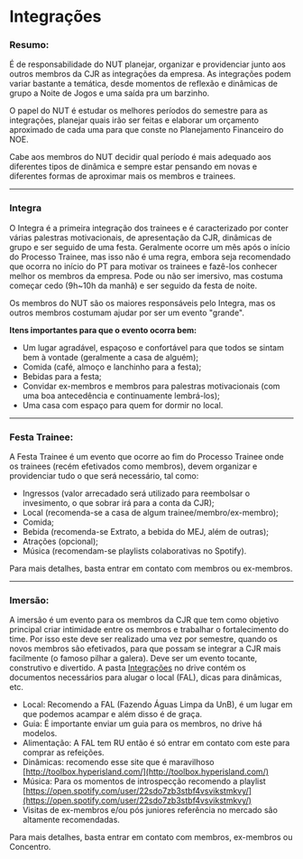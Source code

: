 # Integrações

### Resumo:

É de responsabilidade do NUT planejar, organizar e providenciar junto aos outros membros da CJR as integrações da empresa. As integrações podem variar bastante a temática, desde momentos de reflexão e dinâmicas de grupo a Noite de Jogos e uma saída pra um barzinho. 

O papel do NUT é estudar os melhores períodos do semestre para as integrações, planejar quais irão ser feitas e elaborar um orçamento aproximado de cada uma para que conste no Planejamento Financeiro do NOE.

Cabe aos membros do NUT decidir qual período é mais adequado aos diferentes tipos de dinâmica e sempre estar pensando em novas e diferentes formas de aproximar mais os membros e trainees.

---

### Integra

O Integra é a primeira integração dos trainees e é caracterizado por conter várias palestras motivacionais, de apresentação da CJR, dinâmicas de grupo e ser seguido de uma festa. Geralmente ocorre um mês após o início do Processo Trainee, mas isso não é uma regra, embora seja recomendado que ocorra no início do PT para motivar os trainees e fazê-los conhecer melhor os membros da empresa. Pode ou não ser imersivo, mas costuma começar cedo (9h~10h da manhã) e ser seguido da festa de noite.

Os membros do NUT são os maiores responsáveis pelo Integra, mas os outros membros costumam ajudar por ser um evento "grande".

**Itens importantes para que o evento ocorra bem:**
* Um lugar agradável, espaçoso e confortável para que todos se sintam bem à vontade (geralmente a casa de alguém);
* Comida (café, almoço e lanchinho para a festa);
* Bebidas para a festa;
* Convidar ex-membros e membros para palestras motivacionais (com uma boa antecedência e continuamente lembrá-los);
* Uma casa com espaço para quem for dormir no local.

---

### Festa Trainee:

A Festa Trainee é um evento que ocorre ao fim do Processo Trainee onde os trainees (recém efetivados como membros), devem organizar e providenciar tudo o que será necessário, tal como:

* Ingressos (valor arrecadado será utilizado para reembolsar o invesimento, o que sobrar irá para a conta da CJR);
* Local (recomenda-se a casa de algum trainee/membro/ex-membro);
* Comida;
* Bebida (recomenda-se Extrato, a bebida do MEJ, além de outras);
* Atrações (opcional);
* Música (recomendam-se playlists colaborativas no Spotify).

Para mais detalhes, basta entrar em contato com membros ou ex-membros.

---

### Imersão:

A imersão é um evento para os membros da CJR que tem como objetivo principal criar intimidade entre os membros e trabalhar o fortalecimento do time. Por isso este deve ser realizado uma vez por semestre, quando os novos membros são efetivados, para que possam se integrar a CJR mais facilmente (o famoso pilhar a galera). Deve ser um evento tocante, construtivo e divertido. A pasta [Integrações](https://drive.google.com/drive/u/1/folders/0B5cTnCcq1VXLVk8yLUNWN095TTQ "Integrações") no drive contém os documentos necessários para alugar o local (FAL), dicas para dinâmicas, etc.

* Local: Recomendo a FAL (Fazendo Águas Limpa da UnB), é um lugar em que podemos acampar e além disso é de graça.
* Guia: É importante enviar um guia para os membros, no drive há modelos.
* Alimentação: A FAL tem RU então é só entrar em contato com este para comprar as refeições.
* Dinâmicas: recomendo esse site que é maravilhoso [http://toolbox.hyperisland.com/](http://toolbox.hyperisland.com/)
* Música: Para os momentos de introspecção recomendo a playlist [https://open.spotify.com/user/22sdo7zb3stbf4vsvikstmkvy/](https://open.spotify.com/user/22sdo7zb3stbf4vsvikstmkvy/)
* Visitas de ex-membros e/ou pós juniores referência no mercado são altamente recomendadas.

Para mais detalhes, basta entrar em contato com membros, ex-membros ou Concentro.
